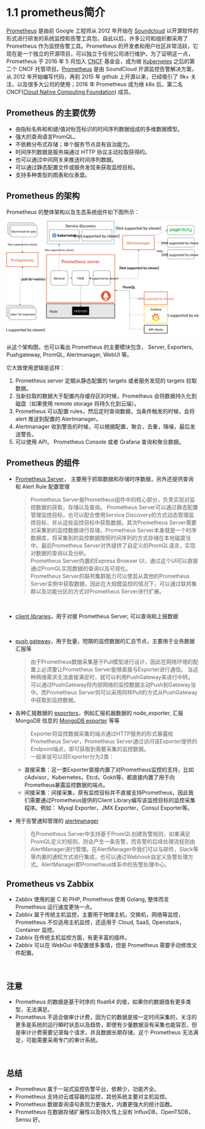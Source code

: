 # 1.1 prometheus简介

[Prometheus](https://github.com/prometheus) 是由前 Google 工程师从 2012 年开始在 [Soundcloud](http://soundcloud.com/) 以开源软件的形式进行研发的系统监控和告警工具包，自此以后，许多公司和组织都采用了 Prometheus 作为监控告警工具。Prometheus 的开发者和用户社区非常活跃，它现在是一个独立的开源项目，可以独立于任何公司进行维护。为了证明这一点，Prometheus 于 2016 年 5 月加入 [CNCF](https://cncf.io/) 基金会，成为继 [Kubernetes](http://kubernetes.io/) 之后的第二个 CNCF 托管项目。[Prometheus](https://prometheus.io) 是由 SoundCloud 开源监控告警解决方案，从 2012 年开始编写代码，再到 2015 年 github 上开源以来，已经吸引了 9k+ 关注，以及很多大公司的使用；2016 年 Prometheus 成为继 k8s 后，第二名 CNCF([Cloud Native Computing Foundation](https://cncf.io/)) 成员。

## Prometheus 的主要优势

* 由指标名称和和键/值对标签标识的时间序列数据组成的多维数据模型。
* 强大的查询语言PromQL。
* 不依赖分布式存储；单个服务节点具有自治能力。
* 时间序列数据是服务端通过 HTTP 协议主动拉取获得的。
* 也可以通过中间网关来推送时间序列数据。
* 可以通过静态配置文件或服务发现来获取监控目标。
* 支持多种类型的图表和仪表盘。

## Prometheus 的架构

Prometheus 的整体架构以及生态系统组件如下图所示：

​![architecture](assets/architecture-20230730104742-a2qoutm.svg)​

从这个架构图，也可以看出 Prometheus 的主要模块包含， Server,  Exporters, Pushgateway, PromQL, Alertmanager, WebUI 等。

它大致使用逻辑是这样：

1. Prometheus server 定期从静态配置的 targets 或者服务发现的 targets 拉取数据。
2. 当新拉取的数据大于配置内存缓存区的时候，Prometheus 会将数据持久化到磁盘（如果使用 remote storage 将持久化到云端）。
3. Prometheus 可以配置 rules，然后定时查询数据，当条件触发的时候，会将 alert 推送到配置的 Alertmanager。
4. Alertmanager 收到警告的时候，可以根据配置，聚合，去重，降噪，最后发送警告。
5. 可以使用 API， Prometheus Console 或者 Grafana 查询和聚合数据。

## Prometheus 的组件

* [Prometheus Server](https://github.com/prometheus/prometheus)， 主要用于抓取数据和存储时序数据，另外还提供查询和 Alert Rule 配置管理

  > Prometheus Server是Prometheus组件中的核心部分，负责实现对监控数据的获取，存储以及查询。 Prometheus Server可以通过静态配置管理监控目标，也可以配合使用Service  Discovery的方式动态管理监控目标，并从这些监控目标中获取数据。其次Prometheus  Server需要对采集到的监控数据进行存储，Prometheus  Server本身就是一个时序数据库，将采集到的监控数据按照时间序列的方式存储在本地磁盘当中。最后Prometheus  Server对外提供了自定义的PromQL语言，实现对数据的查询以及分析。  
  > Prometheus Server内置的Express Browser UI，通过这个UI可以直接通过PromQL实现数据的查询以及可视化。  
  > Prometheus Server的联邦集群能力可以使其从其他的Prometheus Server实例中获取数据，因此在大规模监控的情况下，可以通过联邦集群以及功能分区的方式对Prometheus Server进行扩展。
  >

  ‍
* [client libraries](https://prometheus.io/docs/instrumenting/clientlibs/)，用于对接 Prometheus Server, 可以查询和上报数据

  ‍
* [push gateway](https://github.com/prometheus/pushgateway)​ ​，用于批量，短期的监控数据的汇总节点，主要用于业务数据汇报等

  > 由于Prometheus数据采集基于Pull模型进行设计，因此在网络环境的配置上必须要让Prometheus  Server能够直接与Exporter进行通信。  当这种网络需求无法直接满足时，就可以利用PushGateway来进行中转。可以通过PushGateway将内部网络的监控数据主动Push到Gateway当中。而Prometheus  Server则可以采用同样Pull的方式从PushGateway中获取到监控数据。
  >
* 各种汇报数据的 [exporters](https://prometheus.io/docs/instrumenting/exporters/)​ ​，例如汇报机器数据的 node_exporter,  汇报 MongoDB 信息的 [MongoDB exporter](https://github.com/dcu/mongodb_exporter) 等等

  > Exporter将监控数据采集的端点通过HTTP服务的形式暴露给Prometheus Server，Prometheus Server通过访问该Exporter提供的Endpoint端点，即可获取到需要采集的监控数据。  
  > 一般来说可以将Exporter分为2类：
  >

  * 直接采集：这一类Exporter直接内置了对Prometheus监控的支持，比如cAdvisor，Kubernetes，Etcd，Gokit等，都直接内置了用于向Prometheus暴露监控数据的端点。
  * 间接采集：间接采集，原有监控目标并不直接支持Prometheus，因此我们需要通过Prometheus提供的Client  Library编写该监控目标的监控采集程序。例如： Mysql Exporter，JMX Exporter，Consul Exporter等。
* 用于告警通知管理的 [alertmanager](https://github.com/prometheus/alertmanager)

  > 在Prometheus  Server中支持基于PromQL创建告警规则，如果满足PromQL定义的规则，则会产生一条告警，而告警的后续处理流程则由AlertManager进行管理。在AlertManager中我们可以与邮件，Slack等等内置的通知方式进行集成，也可以通过Webhook自定义告警处理方式。AlertManager即Prometheus体系中的告警处理中心。
  >

## Prometheus vs Zabbix

* Zabbix 使用的是 C 和 PHP, Prometheus 使用 Golang, 整体而言 Prometheus 运行速度更快一点。
* Zabbix 属于传统主机监控，主要用于物理主机，交换机，网络等监控，Prometheus 不仅适用主机监控，还适用于 Cloud, SaaS, Openstack，Container 监控。
* Zabbix 在传统主机监控方面，有更丰富的插件。
* Zabbix 可以在 WebGui 中配置很多事情，但是 Prometheus 需要手动修改文件配置。

‍

## 注意

* Prometheus 的数据是基于时序的 float64 的值，如果你的数据值有更多类型，无法满足。
* Prometheus  不适合做审计计费，因为它的数据是按一定时间采集的，关注的更多是系统的运行瞬时状态以及趋势，即使有少量数据没有采集也能容忍，但是审计计费需要记录每个请求，并且数据长期存储，这个  Prometheus 无法满足，可能需要采用专门的审计系统。

‍

## 总结

* Prometheus 属于一站式监控告警平台，依赖少，功能齐全。
* Prometheus 支持对云或容器的监控，其他系统主要对主机监控。
* Prometheus 数据查询语句表现力更强大，内置更强大的统计函数。
* Prometheus 在数据存储扩展性以及持久性上没有 InfluxDB，OpenTSDB，Sensu 好。
